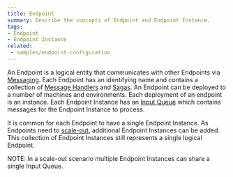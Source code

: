 ```yaml
---
title: Endpoint
summary: Describe the concepts of Endpoint and Endpoint Instance.
tags:
- Endpoint
- Endpoint Instance
related:
 - samples/endpoint-configuration
---
```


An Endpoint is a logical entity that communicates with other Endpoints via [Messaging](/nservicebus/messaging). Each Endpoint has an identifying name and contains a collection of [Message Handlers](/nservicebus/handlers/) and [Sagas](/nservicebus/sagas/). An Endpoint can be deployed to a number of machines and environments. Each deployment of an endpoint is an instance. Each Endpoint Instance has an [Input Queue](/nservicebus/endpoint/specify-input-queue-name.md) which contains messages for the Endpoint Instance to process. 

It is common for each Endpoint to have a single Endpoint Instance. As Endpoints need to [scale-out](/nservicebus/scalability-and-ha/scale-out.md), additional Endpoint Instances can be added. This collection of Endpoint Instances still represents a single logical Endpoint. 

NOTE: In a scale-out scenario multiple Endpoint Instances can share a single Input Queue. 